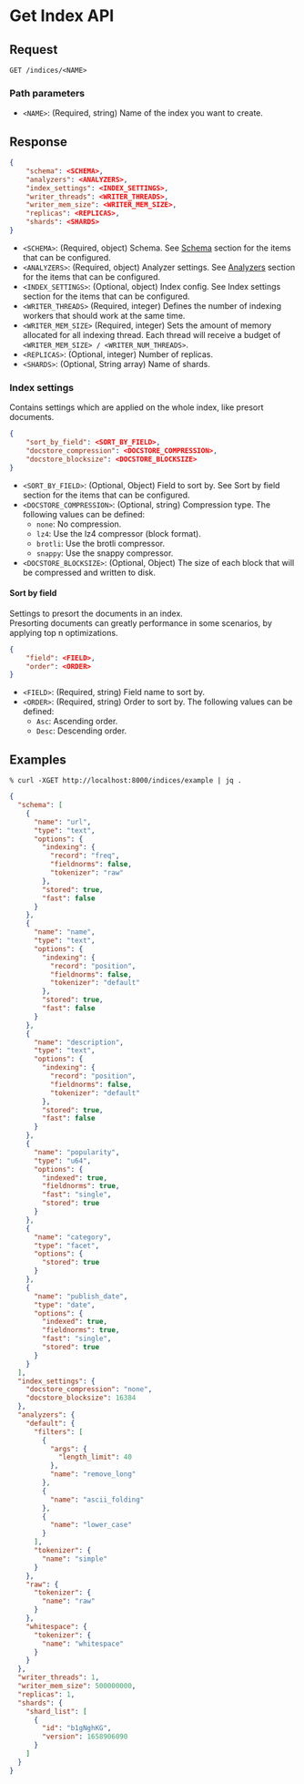 # Get Index API

## Request

```
GET /indices/<NAME>
```

### Path parameters
- `<NAME>`: (Required, string) Name of the index you want to create.


## Response

```json
{
    "schema": <SCHEMA>,
    "analyzers": <ANALYZERS>,
    "index_settings": <INDEX_SETTINGS>,
    "writer_threads": <WRITER_THREADS>,
    "writer_mem_size": <WRITER_MEM_SIZE>,
    "replicas": <REPLICAS>,
    "shards": <SHARDS>
}
```

- `<SCHEMA>`: (Required, object) Schema. See [Schema](../schema.md) section for the items that can be configured.
- `<ANALYZERS>`: (Required, object) Analyzer settings. See [Analyzers](../analyzers.md) section for the items that can be configured.
- `<INDEX_SETTINGS>`: (Optional, object) Index config. See Index settings section for the items that can be configured.
- `<WRITER_THREADS>` (Required, integer) Defines the number of indexing workers that should work at the same time.
- `<WRITER_MEM_SIZE>` (Required, integer) Sets the amount of memory allocated for all indexing thread. Each thread will receive a budget of `<WRITER_MEM_SIZE> / <WRITER_NUM_THREADS>`.
- `<REPLICAS>`: (Optional, integer) Number of replicas.
- `<SHARDS>`: (Optional, String array) Name of shards.

### Index settings

Contains settings which are applied on the whole index, like presort documents.

```json
{
    "sort_by_field": <SORT_BY_FIELD>,
    "docstore_compression": <DOCSTORE_COMPRESSION>,
    "docstore_blocksize": <DOCSTORE_BLOCKSIZE>
}
```

- `<SORT_BY_FIELD>`: (Optional, Object) Field to sort by. See Sort by field section for the items that can be configured.
- `<DOCSTORE_COMPRESSION>`: (Optional, string) Compression type. The following values can be defined:
    - `none`: No compression.
    - `lz4`: Use the lz4 compressor (block format).
    - `brotli`: Use the brotli compressor.
    - `snappy`: Use the snappy compressor.
- `<DOCSTORE_BLOCKSIZE>`: (Optional, Object) The size of each block that will be compressed and written to disk.

#### Sort by field

Settings to presort the documents in an index.  
Presorting documents can greatly performance in some scenarios, by applying top n optimizations.

```json
{
    "field": <FIELD>,
    "order": <ORDER>
}
```

- `<FIELD>`: (Required, string) Field name to sort by.
- `<ORDER>`: (Required, string) Order to sort by. The following values can be defined:
    - `Asc`: Ascending order.
    - `Desc`: Descending order.


## Examples

```
% curl -XGET http://localhost:8000/indices/example | jq .
```

```json
{
  "schema": [
    {
      "name": "url",
      "type": "text",
      "options": {
        "indexing": {
          "record": "freq",
          "fieldnorms": false,
          "tokenizer": "raw"
        },
        "stored": true,
        "fast": false
      }
    },
    {
      "name": "name",
      "type": "text",
      "options": {
        "indexing": {
          "record": "position",
          "fieldnorms": false,
          "tokenizer": "default"
        },
        "stored": true,
        "fast": false
      }
    },
    {
      "name": "description",
      "type": "text",
      "options": {
        "indexing": {
          "record": "position",
          "fieldnorms": false,
          "tokenizer": "default"
        },
        "stored": true,
        "fast": false
      }
    },
    {
      "name": "popularity",
      "type": "u64",
      "options": {
        "indexed": true,
        "fieldnorms": true,
        "fast": "single",
        "stored": true
      }
    },
    {
      "name": "category",
      "type": "facet",
      "options": {
        "stored": true
      }
    },
    {
      "name": "publish_date",
      "type": "date",
      "options": {
        "indexed": true,
        "fieldnorms": true,
        "fast": "single",
        "stored": true
      }
    }
  ],
  "index_settings": {
    "docstore_compression": "none",
    "docstore_blocksize": 16384
  },
  "analyzers": {
    "default": {
      "filters": [
        {
          "args": {
            "length_limit": 40
          },
          "name": "remove_long"
        },
        {
          "name": "ascii_folding"
        },
        {
          "name": "lower_case"
        }
      ],
      "tokenizer": {
        "name": "simple"
      }
    },
    "raw": {
      "tokenizer": {
        "name": "raw"
      }
    },
    "whitespace": {
      "tokenizer": {
        "name": "whitespace"
      }
    }
  },
  "writer_threads": 1,
  "writer_mem_size": 500000000,
  "replicas": 1,
  "shards": {
    "shard_list": [
      {
        "id": "b1gNghKG",
        "version": 1658906090
      }
    ]
  }
}
```